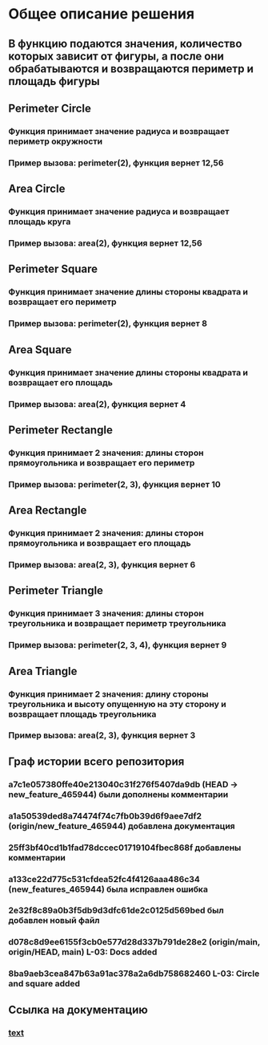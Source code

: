 # Общее описание решения
## В функцию подаются значения, количество которых зависит от фигуры, а после они обрабатываются и возвращаются периметр и площадь фигуры

## Perimeter Circle
### Функция принимает значение радиуса и возвращает периметр окружности
### Пример вызова: perimeter(2), функция вернет 12,56

## Area Circle
### Функция принимает значение радиуса и возвращает площадь круга
### Пример вызова: area(2), функция вернет 12,56

## Perimeter Square
### Функция принимает значение длины стороны квадрата и возвращает его периметр
### Пример вызова: perimeter(2), функция вернет 8

## Area Square
### Функция принимает значение длины стороны квадрата и возвращает его площадь
### Пример вызова: area(2), функция вернет 4

## Perimeter Rectangle
### Функция принимает 2 значения: длины сторон прямоугольника и возвращает его периметр
### Пример вызова: perimeter(2, 3), функция вернет 10

## Area Rectangle
### Функция принимает 2 значения: длины сторон прямоугольника и возвращает его площадь
### Пример вызова: area(2, 3), функция вернет 6

## Perimeter Triangle
### Функция принимает 3 значения: длины сторон треугольника и возвращает периметр треугольника
### Пример вызова: perimeter(2, 3, 4), функция вернет 9

## Area Triangle
### Функция принимает 2 значения: длину стороны треугольника и высоту опущенную на эту сторону и возвращает площадь треугольника
### Пример вызова: area(2, 3), функция вернет 3

## Граф истории всего репозитория
### a7c1e057380ffe40e213040c31f276f5407da9db (HEAD -> new_feature_465944) были дополнены комментарии
### a1a50539ded8a74474f74c7fb0b39d6f9aee7df2 (origin/new_feature_465944) добавлена документация
### 25ff3bf40cd1b1fad78dccec01719104fbec868f добавлены комментарии
### a133ce22d775c531cfdea52fc4f4126aaa486c34 (new_features_465944) была исправлен ошибка
### 2e32f8c89a0b3f5db9d3dfc61de2c0125d569bed был добавлен новый файл
### d078c8d9ee6155f3cb0e577d28d337b791de28e2 (origin/main, origin/HEAD, main) L-03: Docs added
### 8ba9aeb3cea847b63a91ac378a2a6db758682460 L-03: Circle and square added

## Ссылка на документацию
### [text](https://github.com/zantchris/geometric_lib/tree/new_feature_465944/docs)